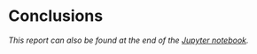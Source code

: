 # Conclusions

*This report can also be found at the end of the [Jupyter notebook](/code/notebook.ipynb).*